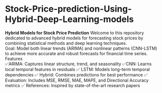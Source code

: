 # Stock-Price-prediction-Using-Hybrid-Deep-Learning-models
**Hybrid Models for Stock Price Prediction**
Welcome to this repository dedicated to advanced hybrid models for forecasting stock prices by combining statistical methods and deep learning techniques.
<br>
Goal: Model both linear trends (ARIMA) and nonlinear patterns (CNN-LSTM) to achieve more accurate and robust forecasts for financial time series.
<h>Features<h> <br>
✅ARIMA: Captures linear structure, trend, and seasonality
✅CNN: Learns local temporal features in residuals
✅ LSTM: Models long-term temporal dependencies
✅ Hybrid: Combines predictions for best performance
✅ Evaluation: Includes MSE, RMSE, MAE, MAPE, and Directional Accuracy metrics
✅ References: Inspired by state-of-the-art research papers
